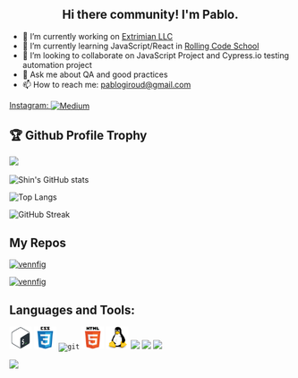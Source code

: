 <h2 align="center"> Hi there community! I'm Pablo.</h2>

- 🔭 I’m currently working on <a href='https://extrimian.com/'>Extrimian LLC</a>
- 🌱 I’m currently learning JavaScript/React in <a href='https://rollingcodeschool.com/'>Rolling Code School</a>
- 👯 I’m looking to collaborate on JavaScript Project and Cypress.io testing automation project
- 💬 Ask me about QA and good practices
- 📫 How to reach me: pablogiroud@gmail.com

<a href="https://instagram.com/pablogiroud" target="blank">Instagram: <img align="center" src="https://cdn.jsdelivr.net/npm/simple-icons@3.0.1/icons/instagram.svg" alt="Medium" height="30" width="40"/></a>

<h2>🏆 Github Profile Trophy</h2>
<img width=800 src="https://github-profile-trophy.vercel.app/?username=pablogiroud&column=9&theme=gruvbox&no-frame=true"/>

![Shin's GitHub stats](https://github-readme-stats.vercel.app/api?username=pablogiroud&show_icons=true&theme=tokyonight)


![Top Langs](https://github-readme-stats.vercel.app/api/top-langs/?username=pablogiroud&layout=compact)

![GitHub Streak](https://github-readme-streak-stats.herokuapp.com?user=pablogiroud&theme=neon-palenight&hide_border=true)

## My Repos
[![vennfig](https://github-readme-stats.vercel.app/api/pin/?username=pablogiroud&repo=itsalive&show_owner=true)](https://github.com/pablogiroud/itsalive)

[![vennfig](https://github-readme-stats.vercel.app/api/pin/?username=pablogiroud&repo=chronicles-e2e-interview&show_owner=true)](https://github.com/pablogiroud/chronicles-e2e-interview)

<h2 align="left">Languages and Tools:</h2>

<code><img src="https://raw.githubusercontent.com/devicons/devicon/master/icons/bash/bash-original.svg" alt="bash" width="40" height="40"/></code>
<code><img src="https://raw.githubusercontent.com/devicons/devicon/master/icons/css3/css3-original-wordmark.svg" alt="css3" width="40" height="40"/></code>
<code><img src="https://www.vectorlogo.zone/logos/git-scm/git-scm-icon.svg" alt="git" width="40" height="40"/></code>
<code><img src="https://raw.githubusercontent.com/devicons/devicon/master/icons/html5/html5-original-wordmark.svg" alt="html5" width="40" height="40"/></code>
<code><img src="https://raw.githubusercontent.com/devicons/devicon/master/icons/linux/linux-original.svg" alt="linux" width="40" height="40"/></code>
<code><img height="40" src="https://raw.githubusercontent.com/shinokada/shinokada/master/assets/python.png"></code>
<code><img height="40" src="https://raw.githubusercontent.com/shinokada/shinokada/master/assets/javascript.png"></code>
<code><img height="40" src="https://raw.githubusercontent.com/shinokada/shinokada/master/assets/visual-studio-code.png"></code>

![](https://komarev.com/ghpvc/?username=pablogiroud)
